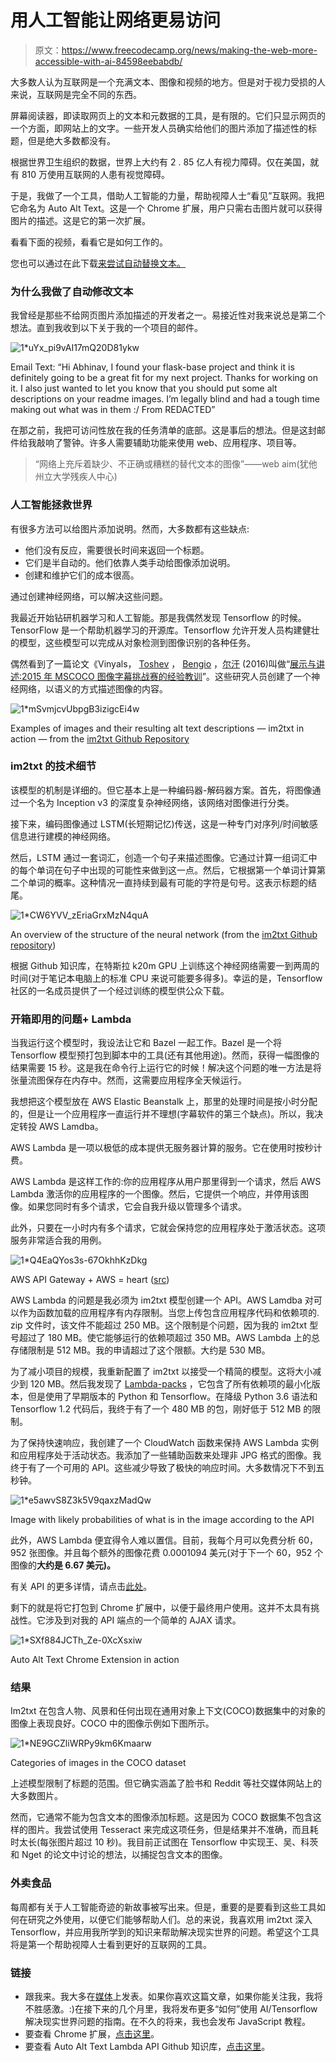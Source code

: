 # 用人工智能让网络更易访问

> 原文：<https://www.freecodecamp.org/news/making-the-web-more-accessible-with-ai-84598eebabdb/>

大多数人认为互联网是一个充满文本、图像和视频的地方。但是对于视力受损的人来说，互联网是完全不同的东西。

屏幕阅读器，即读取网页上的文本和元数据的工具，是有限的。它们只显示网页的一个方面，即网站上的文字。一些开发人员确实给他们的图片添加了描述性的标题，但是绝大多数都没有。

根据世界卫生组织的数据，世界上大约有 2 . 85 亿人有视力障碍。仅在美国，就有 810 万使用互联网的人患有视觉障碍。

于是，我做了一个工具，借助人工智能的力量，帮助视障人士“看见”互联网。我把它命名为 Auto Alt Text。这是一个 Chrome 扩展，用户只需右击图片就可以获得图片的描述。这是它的第一次扩展。

看看下面的视频，看看它是如何工作的。

您也可以通过在此下载[来尝试自动替换文本。](http://www.abhinavsuri.com/aat/)

### 为什么我做了自动修改文本

我曾经是那些不给网页图片添加描述的开发者之一。易接近性对我来说总是第二个想法。直到我收到以下关于我的一个项目的邮件。

![1*uYx_pi9vAI17mQ20D81ykw](img/b741d590542de8e0a955f42eeb4a3b52.png)

Email Text: “Hi Abhinav, I found your flask-base project and think it is definitely going to be a great fit for my next project. Thanks for working on it. I also just wanted to let you know that you should put some alt descriptions on your readme images. I’m legally blind and had a tough time making out what was in them :/ From REDACTED”

在那之前，我把可访问性放在我的任务清单的底部。这是事后的想法。但是这封邮件给我敲响了警钟。许多人需要辅助功能来使用 web、应用程序、项目等。

> “网络上充斥着缺少、不正确或糟糕的替代文本的图像”——web aim(犹他州立大学残疾人中心)

### 人工智能拯救世界

有很多方法可以给图片添加说明。然而，大多数都有这些缺点:

*   他们没有反应，需要很长时间来返回一个标题。
*   它们是半自动的。他们依靠人类手动给图像添加说明。
*   创建和维护它们的成本很高。

通过创建神经网络，可以解决这些问题。

我最近开始钻研机器学习和人工智能。那是我偶然发现 Tensorflow 的时候。TensorFlow 是一个帮助机器学习的开源库。Tensorflow 允许开发人员构建健壮的模型，这些模型可以完成从对象检测到图像识别的各种任务。

偶然看到了一篇论文《Vinyals， [Toshev](https://arxiv.org/find/cs/1/au:+Toshev_A/0/1/0/all/0/1) ， [Bengio](https://arxiv.org/find/cs/1/au:+Bengio_S/0/1/0/all/0/1) ，[尔汗](https://arxiv.org/find/cs/1/au:+Erhan_D/0/1/0/all/0/1) (2016)叫做“[展示与讲述:2015 年 MSCOCO 图像字幕挑战赛的经验教训](https://arxiv.org/abs/1609.06647)”。这些研究人员创建了一个神经网络，以语义的方式描述图像的内容。

![1*mSvmjcvUbpgB3izigcEi4w](img/000e0f6cc84ae30daaee1a54ce3b8b4e.png)

Examples of images and their resulting alt text descriptions — im2txt in action — from the [im2txt Github Repository](https://github.com/tensorflow/models/tree/master/im2txt)

### im2txt 的技术细节

该模型的机制是详细的。但它基本上是一种编码器-解码器方案。首先，将图像通过一个名为 Inception v3 的深度复杂神经网络，该网络对图像进行分类。

接下来，编码图像通过 LSTM(长短期记忆)传送，这是一种专门对序列/时间敏感信息进行建模的神经网络。

然后，LSTM 通过一套词汇，创造一个句子来描述图像。它通过计算一组词汇中的每个单词在句子中出现的可能性来做到这一点。然后，它根据第一个单词计算第二个单词的概率。这种情况一直持续到最有可能的字符是句号。这表示标题的结尾。

![1*CW6YVV_zEriaGrxMzN4quA](img/c41a8ab20fca284a7509ea0b26c01ba7.png)

An overview of the structure of the neural network (from the [im2txt Github repository](https://github.com/tensorflow/models/tree/master/im2txt))

根据 Github 知识库，在特斯拉 k20m GPU 上训练这个神经网络需要一到两周的时间(对于笔记本电脑上的标准 CPU 来说可能要多得多)。幸运的是，Tensorflow 社区的一名成员提供了一个经过训练的模型供公众下载。

### 开箱即用的问题+ Lambda

当我运行这个模型时，我设法让它和 Bazel 一起工作。Bazel 是一个将 Tensorflow 模型预打包到脚本中的工具(还有其他用途)。然而，获得一幅图像的结果需要 15 秒。这是我在命令行上运行它的时候！解决这个问题的唯一方法是将张量流图保存在内存中。然而，这需要应用程序全天候运行。

我想把这个模型放在 AWS Elastic Beanstalk 上，那里的处理时间是按小时分配的，但是让一个应用程序一直运行并不理想(字幕软件的第三个缺点)。所以，我决定转投 AWS Lamdba。

AWS Lambda 是一项以极低的成本提供无服务器计算的服务。它在使用时按秒计费。

AWS Lambda 是这样工作的:你的应用程序从用户那里得到一个请求，然后 AWS Lambda 激活你的应用程序的一个图像。然后，它提供一个响应，并停用该图像。如果您同时有多个请求，它会自我升级以管理多个请求。

此外，只要在一小时内有多个请求，它就会保持您的应用程序处于激活状态。这项服务非常适合我的用例。

![1*Q4EaQYos3s-67OkhhKzDkg](img/ff48673083652d1f66c3fc331793cd1c.png)

AWS API Gateway + AWS = heart ([src](https://cdn-media-1.freecodecamp.org/images/1*SzOPXTf_YQNtFejG0e4HPg.png))

AWS Lambda 的问题是我必须为 im2txt 模型创建一个 API。AWS Lamdba 对可以作为函数加载的应用程序有内存限制。当您上传包含应用程序代码和依赖项的. zip 文件时，该文件不能超过 250 MB。这个限制是个问题，因为我的 im2txt 型号超过了 180 MB。使它能够运行的依赖项超过 350 MB。AWS Lambda 上的总存储限制是 512 MB。我的申请超过了这个限额。大约是 530 MB。

为了减小项目的规模，我重新配置了 im2txt 以接受一个精简的模型。这将大小减少到 120 MB。然后我发现了 [Lambda-packs](https://github.com/ryfeus/lambda-packs) ，它包含了所有依赖项的最小化版本，但是使用了早期版本的 Python 和 Tensorflow。在降级 Python 3.6 语法和 Tensorflow 1.2 代码后，我终于有了一个 480 MB 的包，刚好低于 512 MB 的限制。

为了保持快速响应，我创建了一个 CloudWatch 函数来保持 AWS Lambda 实例和应用程序处于活动状态。我添加了一些辅助函数来处理非 JPG 格式的图像。我终于有了一个可用的 API。这些减少导致了极快的响应时间。大多数情况下不到五秒钟。

![1*e5awvS8Z3k5V9qaxzMadQw](img/0b5ec94884c5249f35e7cfee9108dd3c.png)

Image with likely probabilities of what is in the image according to the API

此外，AWS Lambda 便宜得令人难以置信。目前，我每个月可以免费分析 60，952 张图像。并且每个额外的图像花费 0.0001094 美元(对于下一个 60，952 个图像的**大约是 6.67 美元)。**

有关 API 的更多详情，请点击[此处](https://github.com/abhisuri97/auto-alt-text-lambda-api)。

剩下的就是将它打包到 Chrome 扩展中，以便于最终用户使用。这并不太具有挑战性。它涉及到对我的 API 端点的一个简单的 AJAX 请求。

![1*SXf884JCTh_Ze-0XcXsxiw](img/181049e5a52c5990113c2b97f3deefbd.png)

Auto Alt Text Chrome Extension in action

### 结果

Im2txt 在包含人物、风景和任何出现在通用对象上下文(COCO)数据集中的对象的图像上表现良好。COCO 中的图像示例如下图所示。

![1*NE9GCZliWRPy9km6Kmaarw](img/73a12bd24f412ae988151eb5ab87fee9.png)

Categories of images in the COCO dataset

上述模型限制了标题的范围。但它确实涵盖了脸书和 Reddit 等社交媒体网站上的大多数图片。

然而，它通常不能为包含文本的图像添加标题。这是因为 COCO 数据集不包含这样的图片。我尝试使用 Tesseract 来完成这项任务，但是结果并不准确，而且耗时太长(每张图片超过 10 秒)。我目前正试图在 Tensorflow 中实现王、吴、科茨和 Nget 的论文中讨论的想法，以捕捉包含文本的图像。

### 外卖食品

每周都有关于人工智能奇迹的新故事被写出来。但是，重要的是要看到这些工具如何在研究之外使用，以便它们能够帮助人们。总的来说，我喜欢用 im2txt 深入 Tensorflow，并应用我所学到的知识来帮助解决现实世界的问题。希望这个工具将是第一个帮助视障人士看到更好的互联网的工具。

### 链接

*   跟我来。我大多在[媒体](https://medium.com/@abhisuri97)上发表。如果你喜欢这篇文章，如果你能关注我，我将不胜感激。:)在接下来的几个月里，我将发布更多“如何”使用 AI/Tensorflow 解决现实世界问题的指南。在不久的将来，我也会发布 JavaScript 教程。
*   要查看 Chrome 扩展，[点击这里](http://abhinavsuri.com/aat)。
*   要查看 Auto Alt Text Lambda API Github 知识库，[点击这里](http://github.com/abhisuri97/auto-alt-text-lambda-api)。